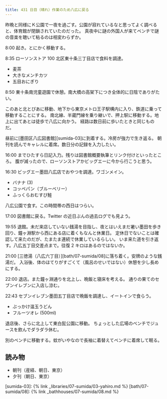 ```yaml
---
title: 431 日目（晴れ）作業のため八広に戻る
---
```


昨晩と同様にＫ公園で一夜を過ごす。公園が寂れているなと思ってよく調べると、体育館が閉鎖されていたのだった。
真夜中に謎の外国人が来てベンチで謎の音楽を聴いて粘るのは相変わらずか。

8:00 起き。とにかく移動する。

8:35 ローソンストア 100 北区東十条三丁目店で食料を調達。

* 麦茶
* 大きなメンチカツ
* 五目おにぎり

8:50 東十条南児童遊園で休憩。南大橋の高架下につき全体的に日陰でありがたい。

このあと北とぴあに移動、地下から東京メトロ王子駅構内に入り、鉄道に乗って移動することにする。
南北線、半蔵門線を乗り継いで、押上駅に移動する。地上に出てあとは徒歩で八広に向かう。
経路は数日前に歩いたときと同じものだ。

昼前に[墨田区八広図書館][sumida-03]に到着する。冷房が強力で生き返る。
朝刊を読んでキャレルに着席。数日分の記録を入力したい。

16:00 までひたすら日記入力。残りは図書館概要執筆とリンク付けといったところ。
腹が減ったので、ローソンストアかビッグエーに今から行こうと思う。

16:30 ビッグエー墨田八広店でおやつを調達。ワゴンメイン。

* バナナ (3)
* コッペパン（ブルーベリー）
* ふっくらおむすび鮭

八広公園で食す。この時間帯の西日はつらい。

17:00 図書館に戻る。Twitter の近日ぶんの過去ログでも見よう。

19:55 退館。未だ来店していない銭湯を目指し、夜とはいえまだ暑い墨田を歩き回り、鐘ヶ淵駅から西にある店に着くもなんと休業日。
定休日でないことは確認して来たのだが、たまたま連続で休業しているらしい。
いま来た道を引き返す。八広五丁目交差点まで。往復 2 キロはあるのではないか。

21:00 [三徳湯（八広六丁目）][bath/07-sumida/08]に落ち着く。安牌のような銭湯だ。
入浴後、体のほてりがすごくて（風呂のせいではない）休憩を少し長めにする。

22:00 退店。また鐘ヶ淵通りを北上し、晩飯と寝床を考える。
通りの果てのセブンイレブンに入店し涼む。

22:43 セブンイレブン墨田五丁目店で晩飯を調達し、イートインで食らう。

* ぶっかけ温玉うどん
* フルーツオレ (500ml)

退店後、さらに北上して東白髭公園に移動。
ちょっとした広場のベンチでジュースを飲んでダラダラ休む。

別のベンチに移動する。蚊がいやなので長袖に着替えてベンチに着席して眠る。

## 読み物

* 朝刊（産経、朝日、東京）
* 夕刊（朝日、東京）

[sumida-03]: {% link _libraries/07-sumida/03-yahiro.md %}
[bath/07-sumida/08]: {% link _bathhouses/07-sumida/08.md %}
